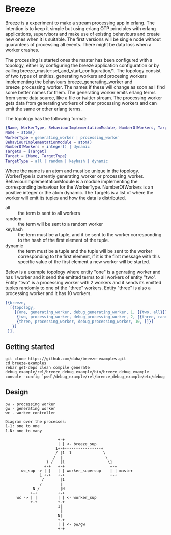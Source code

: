 Breeze
======
Breeze is a experiment to make a stream processing app in erlang.  The
intention is to keep it simple but using erlang OTP principles with
erlang applications, supervisors and make use of existing behaviours
and create new ones when it is suitable. The first versions will be
single node without guarantees of processing all events.  There might
be data loss when a worker crashes.

The processing is started ones the master has been configured with a
topology, either by configuring the breeze application configuration
or by calling breeze_master:set_and_start_configuration/1. The
topology consist of two types of entities, generating workers and
procesing workers implementing the behaviours breeze_generating_worker
and breeze_processing_worker. The names if these will change as soon
as I find some better names for them. The generating worker emits
erlang terms from some data source, like a file or twitter stream. The
processing worker gets data from generating workers of other
processing workers and can emit the same or other erlang terms.

The topology has the following format:
```erlang
{Name, WorkerType, BehaviourImplementationModule, NumberOfWorkers, Targets}
Name = atom()
WorkerType = generating_worker | processing_worker
BehaviourImplementationModule = atom()
NumberOfWorkers = integer() | dynamic
Targets = [Target]
Target = {Name, TargetType}
TargetType = all | random | keyhash | dynamic
```

Where the name is an atom and must be unique in the
topology. WorkerType is currently generating_worker or
processing_worker. BehaviourImplementationModule is a module
implementing the corresponding behaviour for the
WorkerType. NumberOfWorkers is an positive integer or the atom
dynamic. The Targets is a list of where the worker will emit its
tuples and how the data is distributed.

<dl>
  <dt>all</dt>
  <dd>the term is sent to all workers</dd>

  <dt>random</dt>
  <dd>the term will be sent to a random worker</dd>

  <dt>keyhash</dt>
  <dd>the term must be a tuple, and it be sent to the worker
  corresponding to the hash of the first element of the tuple.</dd>

  <dt>dynamic</dt>
  <dd>the term must be a tuple and the tuple will be sent to the
  worker corresponding to the first element, if it is the first
  message with this specific value of the first element a new worker
  will be started.</dd>
</dl>

Below is a example topology where entity "one" is a genrating worker
and has 1 worker and it send the emitted terms to all workers of
entity "two". Entity "two" is a processing worker with 2 workers and
it sends its emitted tuples randomly to one of the "three" workers.
Entity "three" is also a processing worker and it has 10 workers.

```erlang
[{breeze,
  [{topology,
    [{one, generating_worker, debug_generating_worker, 1, [{two, all}]},
     {two, processing_worker, debug_processing_worker, 2, [{three, random}]},
     {three, processing_worker, debug_processing_worker, 10, []}]
   }]
 }].
```

Getting started
---------------
```
git clone https://github.com/daha/breeze-examples.git
cd breeze-examples
rebar get-deps clean compile generate
debug_example/rel/breeze_debug_example/bin/breeze_debug_example console -config `pwd`/debug_example/rel/breeze_debug_example/etc/debug
```

Design
------
```
pw - processing worker
gw - generating worker
wc - worker controller

Diagram over the processes:
1-1: one to one
1-N: one to many

                       +-+
                       | | <- breeze_sup
                      1+-+----------------+
                      / |1  1              \
                     /  |                   \
                  1 /   |1                   \1
                 +-+   +-+                    +-+
       wc_sup -> | |   | | worker_supersup    | | master
               1 +-+   +-+                    +-+
                /       |1
               /        |
            N /         |N
           +-+         +-+
     wc -> | |         | | <- worker_sup
           +-+         +-+
                       1|
                        |
                       N|
                       +-+
                       | | <- pw/gw
                       +-+
```
